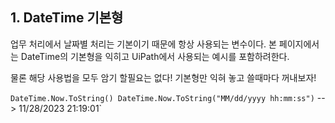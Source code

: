 ## 1. DateTime 기본형

업무 처리에서 날짜별 처리는 기본이기 때문에 항상 사용되는 변수이다.
본 페이지에서는 DateTime의 기본형을 익히고 UiPath에서 사용되는 예시를 포함하려한다.

물론 해당 사용법을 모두 암기 할필요는 없다! 기본형만 익혀 놓고 쓸때마다 꺼내보자!

`DateTime.Now.ToString()
DateTime.Now.ToString("MM/dd/yyyy hh:mm:ss")`
--> 11/28/2023 21:19:01`
